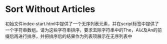 # Sort Without Articles

初始文件index-start.html中提供了一个无序列表元素，并在script标签中提供了一个字符串数组。请为这些字符串排序，要求去除字符串中的The，A以及An的前缀后再进行排序，并把排序后的结果作为列表项展示在无序列表中
